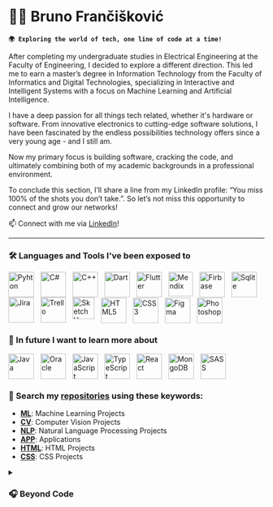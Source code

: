 # 👨‍💻 Bruno Frančišković

**`🌍 Exploring the world of tech, one line of code at a time!`**

  After completing my undergraduate studies in Electrical Engineering at the Faculty of Engineering, I decided to explore a different direction. This led me to earn a master’s degree in Information Technology from the Faculty of Informatics and Digital Technologies, specializing in Interactive and Intelligent Systems with a focus on Machine Learning and Artificial Intelligence.

I have a deep passion for all things tech related, whether it's hardware or software. From innovative electronics to cutting-edge software solutions, I have been fascinated by the endless possibilities technology offers since a very young age - and I still am.

Now my primary focus is building software, cracking the code, and ultimately combining both of my academic backgrounds in a professional environment.

To conclude this section, I’ll share a line from my LinkedIn profile: “You miss 100% of the shots you don’t take.”. So let’s not miss this opportunity to connect and grow our networks!

📫 Connect with me via [LinkedIn](https://www.linkedin.com/in/bruno-franciskovic)!

---

### 🛠️ Languages and Tools I've been exposed to

<div>
<img align="left" alt="Pyhton" width="50px" style="padding-right:10px;" src="https://cdn.jsdelivr.net/gh/devicons/devicon/icons/python/python-original.svg" title="Python"/>
<img align="left" alt="C#" width="50px" style="padding-right:10px;" src="https://cdn.jsdelivr.net/gh/devicons/devicon/icons/csharp/csharp-original.svg" title="C#"/>
<img align="left" alt="C++" width="50px" style="padding-right:10px;" src="https://cdn.jsdelivr.net/gh/devicons/devicon/icons/cplusplus/cplusplus-original.svg" title="C++"/>
<img align="left" alt="Dart" width="50px" style="padding-right:10px;" src="https://cdn.jsdelivr.net/gh/devicons/devicon/icons/dart/dart-original.svg" title="Dart"/>
  
<img align="left" alt="Flutter" width="50px" style="padding-right:10px;" src="https://cdn.jsdelivr.net/gh/devicons/devicon/icons/flutter/flutter-original.svg" title="Flutter"/>
<img align="left" alt="Mendix" width="48px" style="padding-right:10px;" src="https://www.pyze.com/wp-content/uploads/2021/03/mendix-logo-1.png" title="Mendix"/> 

<img align="left" alt="Firbase" width="50px" style="padding-right:10px;" src="https://cdn.jsdelivr.net/gh/devicons/devicon/icons/firebase/firebase-original.svg" title="Firebase"/>
<img align="left" alt="Sqlite" width="50px" style="padding-right:10px;" src="https://cdn.jsdelivr.net/gh/devicons/devicon/icons/sqlite/sqlite-original.svg" title="Sqlite"/>

<img align="left" alt="Jira" width="50px" style="padding-right:10px;" src="https://cdn.jsdelivr.net/gh/devicons/devicon/icons/jira/jira-original.svg" title="Jira"/>
<img align="left" alt="Trello" width="50px" style="padding-right:10px;" src="https://cdn.jsdelivr.net/gh/devicons/devicon/icons/trello/trello-original.svg" title="Trello"/>

<img align="left" alt="SketchUp" width="43px" style="padding-right:10px;" src="https://www.sketchupaustralia.com.au/wp-content/uploads/SketchUp-Mark-1200pxl-RGB.png" title="SketchUp"/>
</div>
<br><br><br>

<div>
<img align="left" alt="HTML5" width="50px" style="padding-right:10px;" src="https://cdn.jsdelivr.net/gh/devicons/devicon@latest/icons/html5/html5-plain-wordmark.svg" title="HTML5"/>
<img align="left" alt="CSS3" width="50px" style="padding-right:10px;" src="https://cdn.jsdelivr.net/gh/devicons/devicon@latest/icons/css3/css3-plain-wordmark.svg" title="CSS3"/>
<img align="left" alt="Figma" width="50px" style="padding-right:10px;" src="https://cdn.jsdelivr.net/gh/devicons/devicon/icons/figma/figma-original.svg" title="Figma"/>
<img align="left" alt="Photoshop" width="50px" style="padding-right:10px;" src="https://cdn.jsdelivr.net/gh/devicons/devicon/icons/photoshop/photoshop-original.svg" title="Photoshop"/>
</div>
<br><br>

#

### 🚀 In future I want to learn more about

<img align="left" alt="Java" width="50px" style="padding-right:10px;" src="https://cdn.jsdelivr.net/gh/devicons/devicon@latest/icons/java/java-plain.svg" title="Java"/>
<img align="left" alt="Oracle" width="50px" style="padding-right:10px;" src="https://cdn.icon-icons.com/icons2/2699/PNG/512/oracle_logo_icon_168918.png" title="Oracle"/>
<img align="left" alt="JavaScript" width="50px" style="padding-right:10px;" src="https://cdn.jsdelivr.net/gh/devicons/devicon/icons/javascript/javascript-original.svg" title="JavaScript"/>
<img align="left" alt="TypeScript" width="50px" style="padding-right:10px;" src="https://cdn.jsdelivr.net/gh/devicons/devicon/icons/typescript/typescript-original.svg" title="TypeScript"/>
<img align="left" alt="React" width="50px" style="padding-right:10px;" src="https://cdn.jsdelivr.net/gh/devicons/devicon@latest/icons/react/react-original.svg" title="React"/>
<img align="left" alt="MongoDB" width="50px" style="padding-right:10px;" src="https://cdn.jsdelivr.net/gh/devicons/devicon@latest/icons/mongodb/mongodb-original.svg" title="MongoDB"/>
<img align="left" alt="SASS" width="50px" style="padding-right:10px;" src="https://cdn.jsdelivr.net/gh/devicons/devicon@latest/icons/sass/sass-original.svg" title="SASS"/>
          
<br><br>

#

### 🔎 Search my [repositories](https://github.com/BrunosCodeLab?tab=repositories) using these keywords:

- **[ML](https://github.com/BrunosCodeLab?tab=repositories&q=ML&type=&language=&sort=)**: Machine Learning Projects
- **[CV](https://github.com/BrunosCodeLab?tab=repositories&q=CV&type=&language=&sort=)**: Computer Vision Projects
- **[NLP](https://github.com/BrunosCodeLab?tab=repositories&q=NLP&type=&language=&sort=)**: Natural Language Processing Projects
- **[APP](https://github.com/BrunosCodeLab?tab=repositories&q=APP&type=&language=&sort=)**: Applications
- **[HTML](https://github.com/BrunosCodeLab?tab=repositories&q=HTML&type=&language=&sort=)**: HTML Projects
- **[CSS](https://github.com/BrunosCodeLab?tab=repositories&q=CSS&type=&language=&sort=)**: CSS Projects
<details>
<summary><h3>🎧 Beyond Code</h3></summary>
When I’m not working, you’ll find me: <br><br>
  
🏋️‍♂️ Pushing my limits in the gym. <br>
📀 Spinning beats as a part time DJ. <br>
🎣 Fishing for the next big catch. <br>
🏀 Watching or playing my favorite sports. <br>
🎬 Live Streaming <br>
</details>


          

